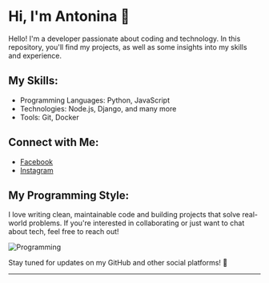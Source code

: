 # Hi, I'm Antonina 👋

Hello! I'm a developer passionate about coding and technology. In this repository, you'll find my projects, as well as some insights into my skills and experience.

## My Skills:
- Programming Languages: Python, JavaScript
- Technologies: Node.js, Django, and many more
- Tools: Git, Docker

## Connect with Me:
- [Facebook]([https://twitter.com/your-name](https://www.facebook.com/share/14w5qKS9av/?mibextid=wwXIfr))
- [Instagram]([https://www.instagram.com/your-name](https://www.instagram.com/tonya.shatalova/profilecard/?igsh=amxlZG1zbGJtcmhq))

## My Programming Style:
I love writing clean, maintainable code and building projects that solve real-world problems. If you're interested in collaborating or just want to chat about tech, feel free to reach out!

![Programming](https://source.unsplash.com/featured/?code,programming)

Stay tuned for updates on my GitHub and other social platforms! 🚀

---



<!--
**Shatalova-Antonina/Shatalova-Antonina** is a ✨ _special_ ✨ repository because its `README.md` (this file) appears on your GitHub profile.

Here are some ideas to get you started:

- 🔭 I’m currently working on ...
- 🌱 I’m currently learning ...
- 👯 I’m looking to collaborate on ...
- 🤔 I’m looking for help with ...
- 💬 Ask me about ...
- 📫 How to reach me: ...
- 😄 Pronouns: ...
- ⚡ Fun fact: ...
-->
